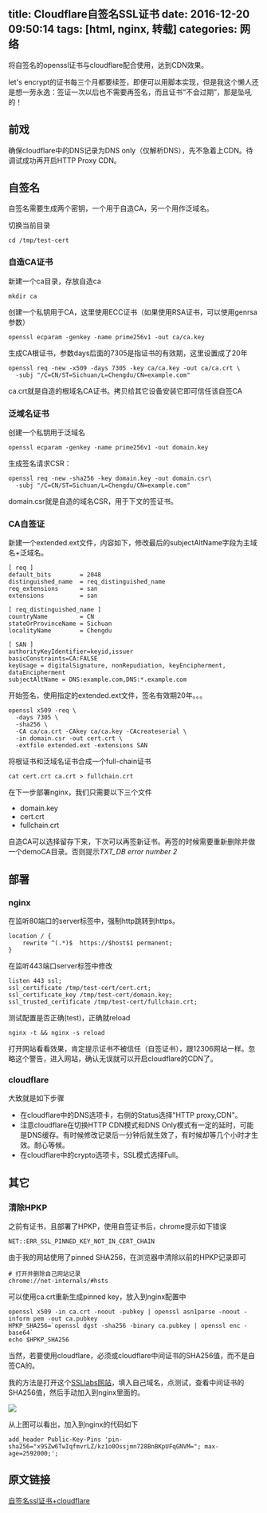 title: Cloudflare自签名SSL证书
date: 2016-12-20 09:50:14
tags: [html, nginx, 转载]
categories: 网络
---
将自签名的openssl证书与cloudflare配合使用，达到CDN效果。
<!-- more -->
let's encrypt的证书每三个月都要续签，即便可以用脚本实现，但是我这个懒人还是想一劳永逸：签证一次以后也不需要再签名，而且证书“不会过期”，那是坠吼的！

## 前戏

确保cloudflare中的DNS记录为DNS only（仅解析DNS），先不急着上CDN。待调试成功再开启HTTP Proxy CDN。

## 自签名

自签名需要生成两个密钥，一个用于自造CA，另一个用作泛域名。

切换当前目录

	cd /tmp/test-cert

### 自造CA证书

新建一个ca目录，存放自造ca

	mkdir ca

创建一个私钥用于CA，这里使用ECC证书（如果使用RSA证书，可以使用genrsa参数）

	openssl ecparam -genkey -name prime256v1 -out ca/ca.key
	
生成CA根证书，参数days后面的7305是指证书的有效期，这里设置成了20年

	openssl req -new -x509 -days 7305 -key ca/ca.key -out ca/ca.crt \
	  -subj "/C=CN/ST=Sichuan/L=Chengdu/CN=example.com"

ca.crt就是自造的根域名CA证书。拷贝给其它设备安装它即可信任该自签CA

### 泛域名证书

创建一个私钥用于泛域名

	openssl ecparam -genkey -name prime256v1 -out domain.key
	
生成签名请求CSR：

	openssl req -new -sha256 -key domain.key -out domain.csr\
	  -subj "/C=CN/ST=Sichuan/L=Chengdu/CN=example.com"
	
domain.csr就是自造的域名CSR，用于下文的签证书。
	
### CA自签证

新建一个extended.ext文件，内容如下，修改最后的subjectAltName字段为主域名+泛域名。

	[ req ]
	default_bits        = 2048
	distinguished_name  = req_distinguished_name
	req_extensions      = san
	extensions          = san
	
	[ req_distinguished_name ]
	countryName         = CN
	stateOrProvinceName = Sichuan
	localityName        = Chengdu
	
	[ SAN ]
	authorityKeyIdentifier=keyid,issuer
	basicConstraints=CA:FALSE
	keyUsage = digitalSignature, nonRepudiation, keyEncipherment, dataEncipherment
	subjectAltName = DNS:example.com,DNS:*.example.com
	
开始签名，使用指定的extended.ext文件，签名有效期20年。。。

	openssl x509 -req \
	  -days 7305 \
	  -sha256 \
	  -CA ca/ca.crt -CAkey ca/ca.key -CAcreateserial \
	  -in domain.csr -out cert.crt \
	  -extfile extended.ext -extensions SAN

将根证书和泛域名证书合成一个full-chain证书

	cat cert.crt ca.crt > fullchain.crt
	
在下一步部署nginx，我们只需要以下三个文件
- domain.key
- cert.crt
- fullchain.crt

自造CA可以选择留存下来，下次可以再签新证书。再签的时候需要重新删除并做一个demoCA目录。否则提示*TXT_DB error number 2*

## 部署

### nginx

在监听80端口的server标签中，强制http跳转到https。

	location / {
		rewrite ^(.*)$  https://$host$1 permanent;
	}

在监听443端口server标签中修改

	listen 443 ssl;
	ssl_certificate /tmp/test-cert/cert.crt;
	ssl_certificate_key /tmp/test-cert/domain.key;
	ssl_trusted_certificate /tmp/test-cert/fullchain.crt;
	
测试配置是否正确(test)，正确就reload

	nginx -t && nginx -s reload

打开网站看看效果，肯定提示证书不被信任（自签证书），跟12306网站一样。忽略这个警告，进入网站，确认无误就可以开启cloudflare的CDN了。

### cloudflare

大致就是如下步骤
- 在cloudflare中的DNS选项卡，右侧的Status选择"HTTP proxy,CDN"。
- 注意cloudflare在切换HTTP CDN模式和DNS Only模式有一定的延时，可能是DNS缓存。有时候修改记录后一分钟后就生效了，有时候却等几个小时才生效。耐心等候。
- 在cloudflare中的crypto选项卡，SSL模式选择Full。

## 其它

### 清除HPKP

之前有证书，且部署了HPKP，使用自签证书后，chrome提示如下错误

	NET::ERR_SSL_PINNED_KEY_NOT_IN_CERT_CHAIN
	
由于我的网站使用了pinned SHA256，在浏览器中清除以前的HPKP记录即可

	# 打开并删除自己网站记录
	chrome://net-internals/#hsts
	
可以使用ca.crt重新生成pinned key，放入到nginx配置中

	openssl x509 -in ca.crt -noout -pubkey | openssl asn1parse -noout -inform pem -out ca.pubkey
	HPKP_SHA256=`openssl dgst -sha256 -binary ca.pubkey | openssl enc -base64`
	echo $HPKP_SHA256
	
当然，若要使用cloudflare，必须或cloudflare中间证书的SHA256值，而不是自签CA的。

我的方法是打开这个[SSLlabs网站](https://www.ssllabs.com)，填入自己域名，点测试，查看中间证书的SHA256值，然后手动加入到nginx里面的。

![](/images/cloudflare_self_sign/ssllabs.png)

从上图可以看出，加入到nginx的代码如下

	add_header Public-Key-Pins 'pin-sha256="x9SZw6TwIqfmvrLZ/kz1o0Ossjmn728BnBKpUFqGNVM="; max-age=2592000;';

## 原文链接

[自签名ssl证书+cloudflare](https://www.eaimty.com/2016/10/encrypt-site-with-customs-and-cloudflare-ssl.html)